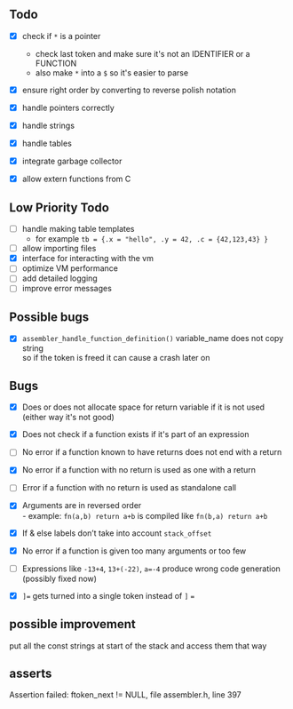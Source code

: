 ## Todo

- [x] check if `*` is a pointer
  - check last token and make sure it's not an IDENTIFIER or a FUNCTION  
  - also make `*` into a `$` so it's easier to parse
- [x] ensure right order by converting to reverse polish notation
- [x] handle pointers correctly
- [x] handle strings
- [x] handle tables
- [x] integrate garbage collector
- [x] allow extern functions from C


## Low Priority Todo

- [ ] handle making table templates
    - for example `tb = {.x = "hello", .y = 42, .c = {42,123,43} }`
- [ ] allow importing files
- [x] interface for interacting with the vm
- [ ] optimize VM performance
- [ ] add detailed logging
- [ ] improve error messages

## Possible bugs

- [x] `assembler_handle_function_definition()` variable_name does not copy string  
      so if the token is freed it can cause a crash later on

## Bugs
- [x] Does or does not allocate space for return variable if it is not used  
      (either way it's not good)
- [x] Does not check if a function exists if it's part of an expression
- [ ] No error if a function known to have returns does not end with a return
- [x] No error if a function with no return is used as one with a return
- [ ] Error if a function with no return is used as standalone call

- [x] Arguments are in reversed order  
      - example: `fn(a,b) return a+b` is compiled like `fn(b,a) return a+b`
- [x] If & else labels don’t take into account `stack_offset`
- [x] No error if a function is given too many arguments or too few
- [ ] Expressions like `-13+4`, `13+(-22)`, `a=-4` produce wrong code generation  
      (possibly fixed now)
- [x] `]=` gets turned into a single token instead of `]` `=`

## possible improvement
put all the const strings at start of the stack and access them that way









## asserts
Assertion failed: ftoken_next != NULL, file assembler.h, line 397
